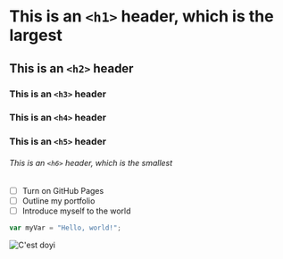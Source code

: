# This is an `<h1>` header, which is the largest

## This is an `<h2>` header
### This is an `<h3>` header
### This is an `<h4>` header
### This is an `<h5>` header

###### This is an `<h6>` header, which is the smallest
- [ ] Turn on GitHub Pages
- [ ] Outline my portfolio
- [ ] Introduce myself to the world
``` javascript
var myVar = "Hello, world!";
```
![C'est doyi](https://octodex.github.com/images/yaktocat.png)

